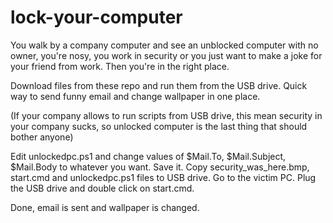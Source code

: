 # lock-your-computer

You walk by a company computer and see an unblocked computer with no owner, you're nosy, you work in security or you just want to make a joke for your friend from work. Then you're in the right place.

Download files from these repo and run them from the USB drive.
Quick way to send funny email and change wallpaper in one place.

(If your company allows to run scripts from USB drive, this mean security in your company sucks, so unlocked computer is the last thing that should bother anyone)

Edit unlockedpc.ps1 and change values of $Mail.To, $Mail.Subject, $Mail.Body to whatever you want. Save it.
Copy security_was_here.bmp, start.cmd and unlockedpc.ps1 files to USB drive. Go to the victim PC. Plug the USB drive and double click on start.cmd.

Done, email is sent and wallpaper is changed.

